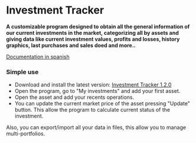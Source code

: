 # Investment Tracker
**A customizable program designed to obtain all the general information of our current investments in the market, categorizing all by assets and giving data like current investment values, profits and losses, history graphics, last purchases and sales doed and more..**

[Documentation in spanish](https://unjex.com/projects/investment-tracker)

### Simple use
- Download and install the latest version: [Investment Tracker 1.2.0](https://github.com/symphonic15/investment-tracker/releases/download/v1.2.0/InvestmentTrackerSetup1.2.0.rar)
- Open the program, go to "My investments" and add your first asset.
- Open the asset and add your recents operations.
- You can update the current market price of the asset pressing "Update" button. This allow the program to calculate current status of the investment.

Also, you can export/import all your data in files, this allow you to manage multi-portfolios.
